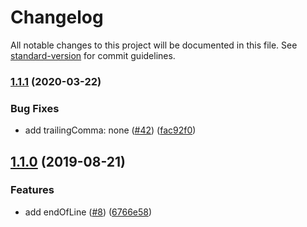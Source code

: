 # Changelog

All notable changes to this project will be documented in this file. See [standard-version](https://github.com/conventional-changelog/standard-version) for commit guidelines.

### [1.1.1](https://github.com/inabagumi/prettier-config/compare/v1.1.0...v1.1.1) (2020-03-22)


### Bug Fixes

* add trailingComma: none ([#42](https://github.com/inabagumi/prettier-config/issues/42)) ([fac92f0](https://github.com/inabagumi/prettier-config/commit/fac92f01a414032e4cd7de4e07411aa36e96e03d))

## [1.1.0](https://github.com/inabagumi/prettier-config/compare/v1.0.0...v1.1.0) (2019-08-21)


### Features

* add endOfLine ([#8](https://github.com/inabagumi/prettier-config/issues/8)) ([6766e58](https://github.com/inabagumi/prettier-config/commit/6766e58))
